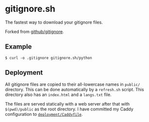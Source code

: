 # gitignore.sh

The fastest way to download your gitignore files.

Forked from [github/gitignore](https://github.com/github/gitignore).

## Example

```shell
$ curl -o .gitignore gitignore.sh/python
```

## Deployment

All gitignore files are copied to their all-lowercase names in `public/`
directory. This can be done automatically by a `refresh.sh` script.
This directory also has an `index.html` and a `langs.txt` file.

The files are served statically with a web server after that with
`$(pwd)/public` as the root directory. I have committed my Caddy
configuration to [`deployment/Caddyfile`](deployment/Caddyfile).
